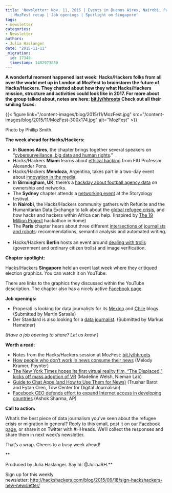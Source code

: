```yaml
---
title: 'Newsletter: Nov. 11, 2015 | Events in Buenos Aires, Nairobi, Paris and more
  | MozFest recap | Job openings | Spotlight on Singapore'
tags:
- newsletter
categories:
- Newsletter
authors:
- Julia Haslanger
date: "2015-11-11"
_migration:
  id: 17348
  timestamp: 1482973850
---
```


**A wonderful moment happened last week: Hacks/Hackers folks from all over the world met up in London at MozFest to brainstorm the future of Hacks/Hackers. They chatted about how they what Hacks/Hackers mission, structure and activities could look like in 2017. For more about the group talked about, notes are here: [bit.ly/hhroots][1] Check out all their smiling faces:**

{{< figure link="/content-images/blog/2015/11/MozFest.jpg" src="/content-images/blog/2015/11/MozFest-300x174.jpg" alt="MozFest" >}}

Photo by Phillip Smith.

**The week ahead for Hacks/Hackers:**

  * In **Buenos Aires**, the chapter brings together several speakers on “[cybersurveillance, big data and human rights][2].”
  * Hacks/Hackers **Miami** learns about [ethical hacking][3] from FIU Professor Alexander Pons. 
  * Hacks/Hackers **Mendoza**, Argentina, takes part in a two-day event about [innovation in the media][4]. 
  * In **Birmingham, UK**, there’s a [hackday about football agency data][5] on ownership and networks.
  * The **Sydney** chapter attends a [networking event][6] at the Storyology festival. 
  * In **Nairobi**, the Hacks/Hackers community gathers with Refunite and the Humanitarian Data Exchange to talk about the [global refugee crisis][7], and how hacks and hackers within Africa can help. (Inspired by [The 19 Million Project][8] hackathon in Rome)  
  * The **Paris** chapter hears about three different [intersections of journalists and robots][9]: recommendations, semantic analysis and automated writing.  
  * Hacks/Hackers **Berlin** hosts an event around [dealing with trolls][10] (government and ordinary citizen trolls) and image verification.

**Chapter spotlight:**

Hacks/Hackers **Singapore** held an event last week where they critiqued election graphics. You can watch it on YouTube: 

There are links to the graphics they discussed within the YouTube description. The chapter also has a nicely active [Facebook page][11].

**Job openings:**

  * Properati is looking for data journalists for its [Mexico][12] and [Chile][13] blogs. (Submitted by Martin Sarsale)
  * Der Standard is also looking for a [data journalist][14]. (Submitted by Markus Hametner)

_(Have a job opening to share? Let us know.)_

**Worth a read:**

  * Notes from the Hacks/Hackers session at MozFest: [bit.ly/hhroots][1]
  * [How people who don’t work in news consume their news][15] (Melody Kramer, Poynter)
  * [The New York Times hopes its first virtual reality film, “The Displaced,” kicks off mass adoption of VR][16] (Madeline Welsh, Nieman Lab) 
  * [Guide to Chat Apps (and How to Use Them for News)][17] (Trushar Barot and Eytan Oren, Tow Center for Digital Journalism)
  * [Facebook CEO defends effort to expand Internet access in developing countries][18] (Ashok Sharma, AP)

**Call to action:**

What’s the best piece of data journalism you’ve seen about the refugee crisis or migration in general? Reply to this email, post it on [our Facebook page][19], or share it on Twitter with #HHreads. We’ll collect the responses and share them in next week’s newsletter.

That’s a wrap. Cheers to a busy week ahead!

**

Produced by Julia Haslanger. Say hi: @JuliaJRH.**

Sign up for this weekly newsletter: <http://hackshackers.com/blog/2015/09/18/sign-hackshackers-new-newsletter/>

 [1]: https://t.co/TDJVAwzoxx
 [2]: http://www.meetup.com/HacksHackersBA/events/226377639/
 [3]: http://www.meetup.com/Hacks-Hackers-Miami/events/225844508/
 [4]: http://www.meetup.com/Hacks-Hackers-Mendoza/events/226588275/
 [5]: http://www.meetup.com/Hacks-Hackers-Birmingham/events/226371469/
 [6]: http://www.meetup.com/Hacks-Hackers-Sydney/events/226335625/
 [7]: https://www.facebook.com/events/928529463900958/
 [8]: http://the19millionproject.com/
 [9]: http://www.meetup.com/Hacks-Hackers-Paris/events/226423288/
 [10]: http://www.meetup.com/Hacks-Hackers-Berlin/events/226417677/
 [11]: https://www.facebook.com/groups/datajournsg/
 [12]: http://blog.properati.com/buscamos-periodista-de-datos-para-mexico/
 [13]: http://blog.properati.cl/buscamos-periodista-de-datos-free-lance/
 [14]: http://derstandard.at/karriere/jobsuche/jobs/203188/datenjournalistin
 [15]: http://www.poynter.org/news/media-innovation/383722/how-people-who-dont-work-in-news-consume-their-news/
 [16]: http://www.niemanlab.org/2015/11/the-new-york-times-hopes-its-first-virtual-reality-film-the-displaced-kicks-off-mass-adoption-of-vr/
 [17]: http://towcenter.org/research/guide-to-chat-apps/
 [18]: http://bigstory.ap.org/article/dd3edbf205374abda39505786a0182df/facebook-ceo-defends-effort-expand-internet-access
 [19]: http://facebook.com/hackshackers